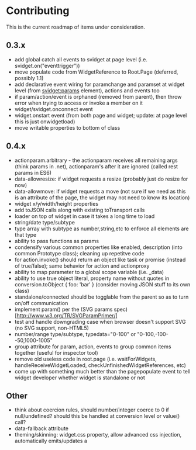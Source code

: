 # Contributing

This is the current roadmap of items under consideration.

## 0.3.x
- add global catch all events to svidget at page level (i.e. svidget.on("eventtrigger"))
- move populate code from WidgetReference to Root.Page (deferred, possibly 1.1)
- add declarative event wiring for paramchange and paramset at widget level (from <svidget:params> element), actions and events too
- if param/action/event is orphaned (removed from parent), then throw error when trying to access or invoke a member on it
- widget/svidget.onconnect event
- widget.onstart event (from both page and widget; update: at page level this is just onwidgetload)
- move writable properties to bottom of class

## 0.4.x
- actionparam.arbitrary - the actionparam receives all remaining args (think params in .net), actionparam's after it are ignored (called rest params in ES6)
- data-allowresize: if widget requests a resize (probably just do resize for now)
- data-allowmove: if widget requests a move (not sure if we need as this is an attribute of the page, the widget may not need to know its location)
- widget x/y/width/height properties
- add toJSON calls along with existing toTransport calls
- loader on top of widget in case it takes a long time to load
- string/date type/subtype
- type array with subtype as number,string,etc to enforce all elements are that type
- ability to pass functions as params
- condensify various common properties like enabled, description (into common Prototype class); cleaning up repetitve code
- for action.invoke() should return an object like task or promise (instead of true/false); same behavior for action and actionproxy
- ability to map parameter to a global scope variable (i.e. _data)
- ability to use true object literal, property name without quotes in conversion.toObject { foo: 'bar' } (consider moving JSON stuff to its own class)
- standalone/connected should be togglable from the parent so as to turn on/off communication
- implement param() per the (SVG params spec)[http://www.w3.org/TR/SVGParamPrimer/]
- test and handle downgrading case when browser doesn't support SVG (no SVG support, non-HTML5)
- number/range type/subtype, typedata="0-100" or "0-100,-100--50,1000-1005"
- group attribute for param, action, events to group common items together (useful for inspector tool)
- remove old useless code in root.page (i.e. waitForWidgets, handleReceiveWidgetLoaded, checkUnfinishedWidgetReferences, etc)
- come up with something much better than the pagepopulate event to tell widget developer whether widget is standalone or not

## Other
- think about coercion rules, should number/integer coerce to 0 if null/undefined? should this be handled at conversion level or value() call?
- data-fallback attribute
- theming/skinning: widget.css property, allow advanced css injection, automatically emits/updates a <style> tag (widget authors will supply css reference docs for class names for their widget)

